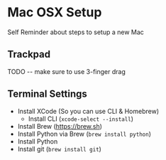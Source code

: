 # Mac OSX Setup

Self Reminder about steps to setup a new Mac

## Trackpad

TODO -- make sure to use 3-finger drag

## Terminal Settings

- Install XCode (So you can use CLI & Homebrew)
  - Install CLI (`xcode-select --install`)
- Install Brew (https://brew.sh)
- Install Python via Brew (`brew install python`)
- Install Python 
- Install git (`brew install git`)
